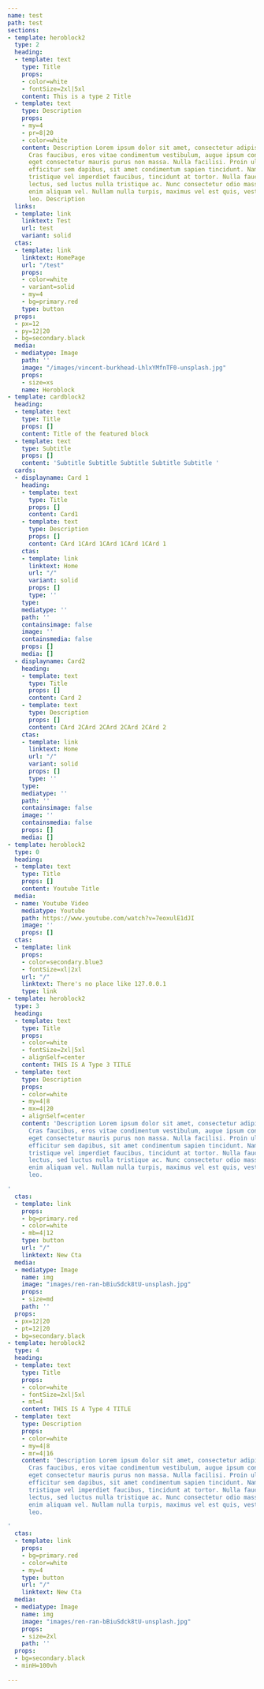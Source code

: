 ```yaml
---
name: test
path: test
sections:
- template: heroblock2
  type: 2
  heading:
  - template: text
    type: Title
    props:
    - color=white
    - fontSize=2xl|5xl
    content: This is a type 2 Title 
  - template: text
    type: Description
    props:
    - my=4
    - pr=8|20
    - color=white
    content: Description Lorem ipsum dolor sit amet, consectetur adipiscing elit.
      Cras faucibus, eros vitae condimentum vestibulum, augue ipsum congue augue,
      eget consectetur mauris purus non massa. Nulla facilisi. Proin ullamcorper libero
      efficitur sem dapibus, sit amet condimentum sapien tincidunt. Nam felis sem,
      tristique vel imperdiet faucibus, tincidunt at tortor. Nulla faucibus tincidunt
      lectus, sed luctus nulla tristique ac. Nunc consectetur odio massa, eu molestie
      enim aliquam vel. Nullam nulla turpis, maximus vel est quis, vestibulum dictum
      leo. Description
  links:
  - template: link
    linktext: Test
    url: test
    variant: solid
  ctas:
  - template: link
    linktext: HomePage
    url: "/test"
    props:
    - color=white
    - variant=solid
    - my=4
    - bg=primary.red
    type: button
  props:
  - px=12
  - py=12|20
  - bg=secondary.black
  media:
  - mediatype: Image
    path: ''
    image: "/images/vincent-burkhead-LhlxYMfnTF0-unsplash.jpg"
    props:
    - size=xs
    name: Heroblock
- template: cardblock2
  heading:
  - template: text
    type: Title
    props: []
    content: Title of the featured block
  - template: text
    type: Subtitle
    props: []
    content: 'Subtitle Subtitle Subtitle Subtitle Subtitle '
  cards:
  - displayname: Card 1
    heading:
    - template: text
      type: Title
      props: []
      content: Card1
    - template: text
      type: Description
      props: []
      content: CArd 1CArd 1CArd 1CArd 1CArd 1
    ctas:
    - template: link
      linktext: Home
      url: "/"
      variant: solid
      props: []
      type: ''
    type: 
    mediatype: ''
    path: ''
    containsimage: false
    image: ''
    containsmedia: false
    props: []
    media: []
  - displayname: Card2
    heading:
    - template: text
      type: Title
      props: []
      content: Card 2
    - template: text
      type: Description
      props: []
      content: CArd 2CArd 2CArd 2CArd 2CArd 2
    ctas:
    - template: link
      linktext: Home
      url: "/"
      variant: solid
      props: []
      type: ''
    type: 
    mediatype: ''
    path: ''
    containsimage: false
    image: ''
    containsmedia: false
    props: []
    media: []
- template: heroblock2
  type: 0
  heading:
  - template: text
    type: Title
    props: []
    content: Youtube Title
  media:
  - name: Youtube Video
    mediatype: Youtube
    path: https://www.youtube.com/watch?v=7eoxulE1dJI
    image: ''
    props: []
  ctas:
  - template: link
    props:
    - color=secondary.blue3
    - fontSize=xl|2xl
    url: "/"
    linktext: There's no place like 127.0.0.1
    type: link
- template: heroblock2
  type: 3
  heading:
  - template: text
    type: Title
    props:
    - color=white
    - fontSize=2xl|5xl
    - alignSelf=center
    content: THIS IS A Type 3 TITLE 
  - template: text
    type: Description
    props:
    - color=white
    - my=4|8
    - mx=4|20
    - alignSelf=center
    content: 'Description Lorem ipsum dolor sit amet, consectetur adipiscing elit.
      Cras faucibus, eros vitae condimentum vestibulum, augue ipsum congue augue,
      eget consectetur mauris purus non massa. Nulla facilisi. Proin ullamcorper libero
      efficitur sem dapibus, sit amet condimentum sapien tincidunt. Nam felis sem,
      tristique vel imperdiet faucibus, tincidunt at tortor. Nulla faucibus tincidunt
      lectus, sed luctus nulla tristique ac. Nunc consectetur odio massa, eu molestie
      enim aliquam vel. Nullam nulla turpis, maximus vel est quis, vestibulum dictum
      leo.

'
  ctas:
  - template: link
    props:
    - bg=primary.red
    - color=white
    - mb=4|12
    type: button
    url: "/"
    linktext: New Cta
  media:
  - mediatype: Image
    name: img
    image: "images/ren-ran-bBiuSdck8tU-unsplash.jpg"
    props:
    - size=md
    path: ''
  props:
  - px=12|20
  - pt=12|20
  - bg=secondary.black
- template: heroblock2
  type: 4
  heading:
  - template: text
    type: Title
    props:
    - color=white
    - fontSize=2xl|5xl
    - mt=4
    content: THIS IS A Type 4 TITLE 
  - template: text
    type: Description
    props:
    - color=white
    - my=4|8
    - mr=4|16
    content: 'Description Lorem ipsum dolor sit amet, consectetur adipiscing elit.
      Cras faucibus, eros vitae condimentum vestibulum, augue ipsum congue augue,
      eget consectetur mauris purus non massa. Nulla facilisi. Proin ullamcorper libero
      efficitur sem dapibus, sit amet condimentum sapien tincidunt. Nam felis sem,
      tristique vel imperdiet faucibus, tincidunt at tortor. Nulla faucibus tincidunt
      lectus, sed luctus nulla tristique ac. Nunc consectetur odio massa, eu molestie
      enim aliquam vel. Nullam nulla turpis, maximus vel est quis, vestibulum dictum
      leo.

'
  ctas:
  - template: link
    props:
    - bg=primary.red
    - color=white
    - my=4
    type: button
    url: "/"
    linktext: New Cta
  media:
  - mediatype: Image
    name: img
    image: "images/ren-ran-bBiuSdck8tU-unsplash.jpg"
    props:
    - size=2xl
    path: ''
  props:
  - bg=secondary.black
  - minH=100vh
 
---
```


